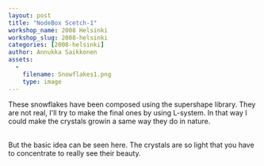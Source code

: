 ```yaml
---
layout: post
title: "NodeBox Scetch-1"
workshop_name: 2008 Helsinki 
workshop_slug: 2008-helsinki
categories: [2008-helsinki]
author: Annukka Saikkonen
assets:
  -
    filename: Snowflakes1.png
    type: image
---
```

These snowflakes have been composed using the supershape library. They are not real, I'll try to make the final ones by using L-system. In that way I could make the crystals growin a same way they do in nature.
<div>
<br />
</div>
<div>
But the basic idea can be seen here. The crystals are so light that you have to concentrate to really see their beauty.
</div>

